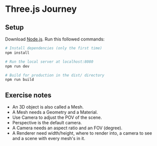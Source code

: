 # Three.js Journey

## Setup

Download [Node.js](https://nodejs.org/en/download/). Run this followed commands:

``` bash
# Install dependencies (only the first time)
npm install

# Run the local server at localhost:8080
npm run dev

# Build for production in the dist/ directory
npm run build
```

## Exercise notes

- An 3D object is also called a Mesh.
- A Mesh needs a Geometry and a Material.
- Use Camera to adjust the POV of the scene.
- Perspective is the default camera.
- A Camera needs an aspect ratio and an FOV (degree).
- A Renderer need width/height, where to render into, a camera to see and a scene with every mesh's in it.